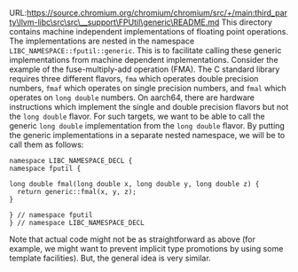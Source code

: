 URL:https://source.chromium.org/chromium/chromium/src/+/main:third_party\llvm-libc\src\src\__support\FPUtil\generic\README.md
This directory contains machine independent implementations of floating point
operations. The implementations are nested in the namespace
`LIBC_NAMESPACE::fputil::generic`. This is to facilitate calling these generic
implementations from machine dependent implementations. Consider the example of
the fuse-multiply-add operation (FMA). The C standard library requires three
different flavors, `fma` which operates double precision numbers, `fmaf` which
operates on single precision numbers, and `fmal` which operates on `long double`
numbers. On aarch64, there are hardware instructions which implement the single
and double precision flavors but not the `long double` flavor. For such targets,
we want to be able to call the generic `long double` implementation from the
`long double` flavor. By putting the generic implementations in a separate
nested namespace, we will be to call them as follows:

```
namespace LIBC_NAMESPACE_DECL {
namespace fputil {

long double fmal(long double x, long double y, long double z) {
  return generic::fmal(x, y, z);
}

} // namespace fputil
} // namespace LIBC_NAMESPACE_DECL
```

Note that actual code might not be as straightforward as above (for example,
we might want to prevent implicit type promotions by using some template
facilities). But, the general idea is very similar.

